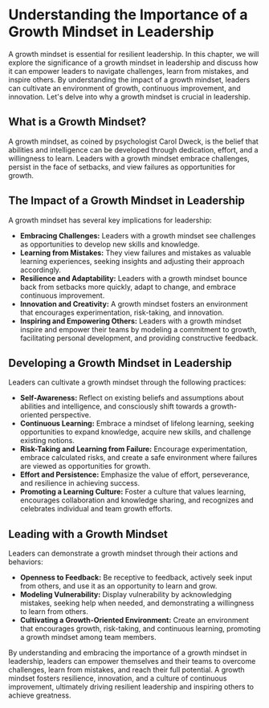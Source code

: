 Understanding the Importance of a Growth Mindset in Leadership
=======================================================================

A growth mindset is essential for resilient leadership. In this chapter, we will explore the significance of a growth mindset in leadership and discuss how it can empower leaders to navigate challenges, learn from mistakes, and inspire others. By understanding the impact of a growth mindset, leaders can cultivate an environment of growth, continuous improvement, and innovation. Let's delve into why a growth mindset is crucial in leadership.

**What is a Growth Mindset?**
-----------------------------

A growth mindset, as coined by psychologist Carol Dweck, is the belief that abilities and intelligence can be developed through dedication, effort, and a willingness to learn. Leaders with a growth mindset embrace challenges, persist in the face of setbacks, and view failures as opportunities for growth.

**The Impact of a Growth Mindset in Leadership**
------------------------------------------------

A growth mindset has several key implications for leadership:

* **Embracing Challenges:** Leaders with a growth mindset see challenges as opportunities to develop new skills and knowledge.
* **Learning from Mistakes:** They view failures and mistakes as valuable learning experiences, seeking insights and adjusting their approach accordingly.
* **Resilience and Adaptability:** Leaders with a growth mindset bounce back from setbacks more quickly, adapt to change, and embrace continuous improvement.
* **Innovation and Creativity:** A growth mindset fosters an environment that encourages experimentation, risk-taking, and innovation.
* **Inspiring and Empowering Others:** Leaders with a growth mindset inspire and empower their teams by modeling a commitment to growth, facilitating personal development, and providing constructive feedback.

**Developing a Growth Mindset in Leadership**
---------------------------------------------

Leaders can cultivate a growth mindset through the following practices:

* **Self-Awareness:** Reflect on existing beliefs and assumptions about abilities and intelligence, and consciously shift towards a growth-oriented perspective.
* **Continuous Learning:** Embrace a mindset of lifelong learning, seeking opportunities to expand knowledge, acquire new skills, and challenge existing notions.
* **Risk-Taking and Learning from Failure:** Encourage experimentation, embrace calculated risks, and create a safe environment where failures are viewed as opportunities for growth.
* **Effort and Persistence:** Emphasize the value of effort, perseverance, and resilience in achieving success.
* **Promoting a Learning Culture:** Foster a culture that values learning, encourages collaboration and knowledge sharing, and recognizes and celebrates individual and team growth efforts.

**Leading with a Growth Mindset**
---------------------------------

Leaders can demonstrate a growth mindset through their actions and behaviors:

* **Openness to Feedback:** Be receptive to feedback, actively seek input from others, and use it as an opportunity to learn and grow.
* **Modeling Vulnerability:** Display vulnerability by acknowledging mistakes, seeking help when needed, and demonstrating a willingness to learn from others.
* **Cultivating a Growth-Oriented Environment:** Create an environment that encourages growth, risk-taking, and continuous learning, promoting a growth mindset among team members.

By understanding and embracing the importance of a growth mindset in leadership, leaders can empower themselves and their teams to overcome challenges, learn from mistakes, and reach their full potential. A growth mindset fosters resilience, innovation, and a culture of continuous improvement, ultimately driving resilient leadership and inspiring others to achieve greatness.
